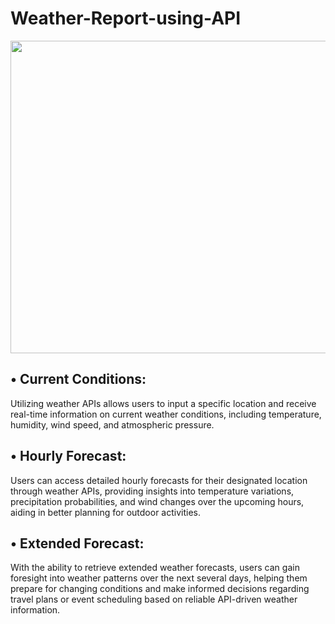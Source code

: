 # Weather-Report-using-API
<html>
  <img src="https://github.com/VB-deeksha/Weather-Report-using-API/assets/96589133/74236f2d-8415-471c-9b29-d98c5e87de16" style="width:700px;height:500px;">
</html>

## • Current Conditions:

Utilizing weather APIs allows users to input a specific location and receive real-time information on current weather conditions, including temperature, humidity, wind speed, and atmospheric pressure.

## • Hourly Forecast:

Users can access detailed hourly forecasts for their designated location through weather APIs, providing insights into temperature variations, precipitation probabilities, and wind changes over the upcoming hours, aiding in better planning for outdoor activities.

## • Extended Forecast:

With the ability to retrieve extended weather forecasts, users can gain foresight into weather patterns over the next several days, helping them prepare for changing conditions and make informed decisions regarding travel plans or event scheduling based on reliable API-driven weather information.
